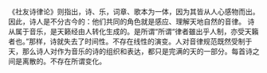 《社友诗律论》则指出，诗、乐，词章、歌本为一体，因为其皆从人心感物而出。因此，诗人是不分古今的：他们共同的角色就是感应、理解天地自然的音律。
诗从属于音乐，是天籁经由人转化生成的。是所谓“所谓“律者雖出乎人制，亦受天籟者也。”那样，诗就失去了时间性。不存在线性的演变。人对音律规范既然受制于天，那么诗人对作为音乐的诗的组织和表达，都只是完满的天的一部分。每首诗之间是离散的。不存在所谓变化。

